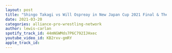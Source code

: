 ```yaml
---
layout: post
title: "Shingo Takagi vs Will Ospreay in New Japan Cup 2021 Final & The Good Brothers making an appearance?"
date: 2021-03-20
categories: alliance-pro-wrestling-network
author: lewis-carlan
spotify_track_id: 44mNGWMds7P6C792IJHxec
youtube_video_id: KB2rxv-gmRY
apple_track_id: 
---
```

